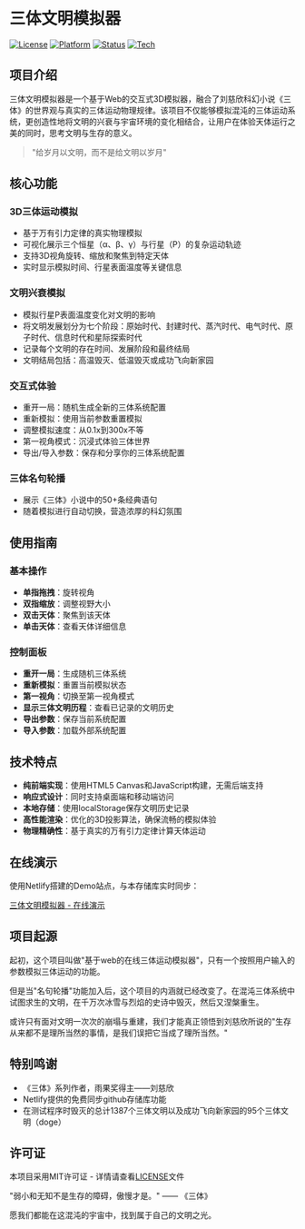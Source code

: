 # 三体文明模拟器

[![License](https://img.shields.io/badge/license-MIT-green.svg)](LICENSE)
[![Platform](https://img.shields.io/badge/platform-Windows%20%7C%20Linux%20%7C%20macOS-lightgrey.svg)](https://www.microsoft.com/windows)
[![Status](https://img.shields.io/badge/status-active-brightgreen.svg)](https://github.com)
[![Tech](https://img.shields.io/badge/tech-HTML5%20%7C%20CSS3%20%7C%20JavaScript-blue.svg)](https://developer.mozilla.org/)


## 项目介绍

三体文明模拟器是一个基于Web的交互式3D模拟器，融合了刘慈欣科幻小说《三体》的世界观与真实的三体运动物理规律。该项目不仅能够模拟混沌的三体运动系统，更创造性地将文明的兴衰与宇宙环境的变化相结合，让用户在体验天体运行之美的同时，思考文明与生存的意义。

> "给岁月以文明，而不是给文明以岁月"

## 核心功能

### 3D三体运动模拟
- 基于万有引力定律的真实物理模拟
- 可视化展示三个恒星（α、β、γ）与行星（P）的复杂运动轨迹
- 支持3D视角旋转、缩放和聚焦到特定天体
- 实时显示模拟时间、行星表面温度等关键信息

### 文明兴衰模拟
- 模拟行星P表面温度变化对文明的影响
- 将文明发展划分为七个阶段：原始时代、封建时代、蒸汽时代、电气时代、原子时代、信息时代和星际探索时代
- 记录每个文明的存在时间、发展阶段和最终结局
- 文明结局包括：高温毁灭、低温毁灭或成功飞向新家园

### 交互式体验
- 重开一局：随机生成全新的三体系统配置
- 重新模拟：使用当前参数重置模拟
- 调整模拟速度：从0.1x到300x不等
- 第一视角模式：沉浸式体验三体世界
- 导出/导入参数：保存和分享你的三体系统配置

### 三体名句轮播
- 展示《三体》小说中的50+条经典语句
- 随着模拟进行自动切换，营造浓厚的科幻氛围

## 使用指南

### 基本操作
- **单指拖拽**：旋转视角
- **双指缩放**：调整视野大小
- **双击天体**：聚焦到该天体
- **单击天体**：查看天体详细信息

### 控制面板
- **重开一局**：生成随机三体系统
- **重新模拟**：重置当前模拟状态
- **第一视角**：切换至第一视角模式
- **显示三体文明历程**：查看已记录的文明历史
- **导出参数**：保存当前系统配置
- **导入参数**：加载外部系统配置

## 技术特点

- **纯前端实现**：使用HTML5 Canvas和JavaScript构建，无需后端支持
- **响应式设计**：同时支持桌面端和移动端访问
- **本地存储**：使用localStorage保存文明历史记录
- **高性能渲染**：优化的3D投影算法，确保流畅的模拟体验
- **物理精确性**：基于真实的万有引力定律计算天体运动

## 在线演示

使用Netlify搭建的Demo站点，与本存储库实时同步：

[三体文明模拟器 - 在线演示](https://threebody-simulator.netlify.app/)

## 项目起源

起初，这个项目叫做"基于web的在线三体运动模拟器"，只有一个按照用户输入的参数模拟三体运动的功能。

但是当"名句轮播"功能加入后，这个项目的内涵就已经改变了。在混沌三体系统中试图求生的文明，在千万次冰雪与烈焰的史诗中毁灭，然后又涅槃重生。

或许只有面对文明一次次的崩塌与重建，我们才能真正领悟到刘慈欣所说的"生存从来都不是理所当然的事情，是我们误把它当成了理所当然。"

## 特别鸣谢

- 《三体》系列作者，雨果奖得主——刘慈欣
- Netlify提供的免费同步github存储库功能
- 在测试程序时毁灭的总计1387个三体文明以及成功飞向新家园的95个三体文明（doge）


## 许可证

本项目采用MIT许可证 - 详情请查看[LICENSE](LICENSE)文件

"弱小和无知不是生存的障碍，傲慢才是。" —— 《三体》

愿我们都能在这混沌的宇宙中，找到属于自己的文明之光。